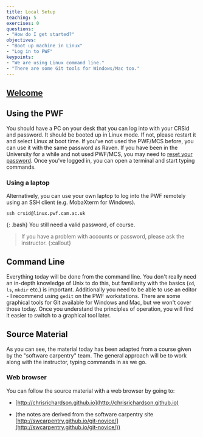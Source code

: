 ```yaml
---
title: Local Setup
teaching: 5
exercises: 0
questions:
- "How do I get started?"
objectives:
- "Boot up machine in Linux"
- "Log in to PWF"
keypoints:
- "We are using Linux command line."
- "There are some Git tools for Windows/Mac too."
---
```


## [Welcome](../Welcome.pdf)

## Using the PWF

You should have a PC on your desk that you can log into with your
CRSid and password. It should be booted up in Linux mode. If not,
please restart it and select Linux at boot time.
If you've not used the PWF/MCS before, you can use it with the same
password as Raven. If you have been in the University
for a while and not used PWF/MCS, you may need to [reset your
password](https://password.csx.cam.ac.uk).
Once you've logged in, you can open a terminal and start typing
commands.

### Using a laptop
Alternatively, you can use
your own laptop to log into the PWF remotely using an SSH client
(e.g. MobaXterm for Windows).
~~~
ssh crsid@linux.pwf.cam.ac.uk
~~~
{: .bash}
You still need a valid password, of course.

> If you have a problem with accounts or password, please ask the instructor.
{:callout}

## Command Line

Everything today will be done from the command line. You don't really
need an in-depth knowledge of Unix to do this, but familiarity with
the basics (`cd`, `ls`, `mkdir` etc.) is important. Additionally you need to be
able to use an editor - I recommend using `gedit` on the PWF
workstations. There are some graphical tools for Git available for
Windows and Mac, but we won't cover those today. Once you understand
the principles of operation, you will find it easier to switch to a
graphical tool later.

## Source Material

As you can see, the material today has been adapted from a course
given by the "software carpentry" team. The general approach will be
to work along with the instructor, typing commands in as we go.

### Web browser

You can follow the source material with a web browser by going to:

* [http://chrisrichardson.github.io](http://chrisrichardson.github.io)

* (the notes are derived from the software carpentry site [http://swcarpentry.github.io/git-novice/](http://swcarpentry.github.io/git-novice/))